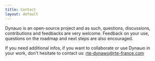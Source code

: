 ```yaml
---
title: Contact
layout: default
---
```

<!--
    Except where otherwise noted, content in this website is Copyright (c)
    2015-2019, RTE (http://www.rte-france.com) and licensed under a
    CC-BY-4.0 (https://creativecommons.org/licenses/by/4.0/)
    license. All rights reserved.
-->
Dyna&omega;o is an open-source project and as such, questions, discussions, contributions and feedbacks are very welcome. Feedback on your use, questions on the roadmap and next steps are also encouraged.

If you need additional infos, if you want to collaborate or use Dyna&omega;o in your work, don't hesitate to contact us: [rte-dynawo@rte-france.com](mailto:rte-dynawo@rte-france.com)
